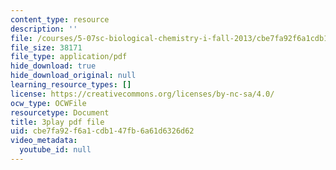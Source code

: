 ```yaml
---
content_type: resource
description: ''
file: /courses/5-07sc-biological-chemistry-i-fall-2013/cbe7fa92f6a1cdb147fb6a61d6326d62_taCtV7gVKdI.pdf
file_size: 38171
file_type: application/pdf
hide_download: true
hide_download_original: null
learning_resource_types: []
license: https://creativecommons.org/licenses/by-nc-sa/4.0/
ocw_type: OCWFile
resourcetype: Document
title: 3play pdf file
uid: cbe7fa92-f6a1-cdb1-47fb-6a61d6326d62
video_metadata:
  youtube_id: null
---
```

